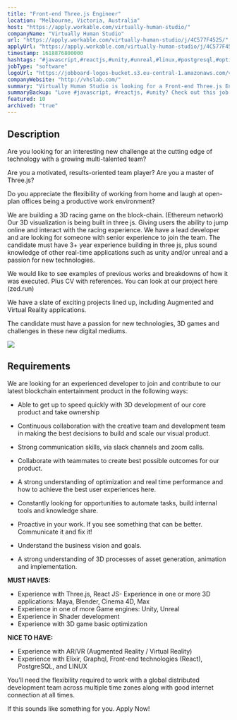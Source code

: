 ```yaml
---
title: "Front-end Three.js Engineer"
location: "Melbourne, Victoria, Australia"
host: "https://apply.workable.com/virtually-human-studio/"
companyName: "Virtually Human Studio"
url: "https://apply.workable.com/virtually-human-studio/j/4C577F4525/"
applyUrl: "https://apply.workable.com/virtually-human-studio/j/4C577F4525/apply/"
timestamp: 1618876800000
hashtags: "#javascript,#reactjs,#unity,#unreal,#linux,#postgresql,#optimization"
jobType: "software"
logoUrl: "https://jobboard-logos-bucket.s3.eu-central-1.amazonaws.com/virtually-human-studio"
companyWebsite: "http://vhslab.com/"
summary: "Virtually Human Studio is looking for a Front-end Three.js Engineer that has 3+ year experience building in three js, plus sound knowledge of other real-time applications such as unity and/or unreal and a passion for new technologies."
summaryBackup: "Love #javascript, #reactjs, #unity? Check out this job post!"
featured: 10
archived: "true"
---
```


## Description

Are you looking for an interesting new challenge at the cutting edge of technology with a growing multi-talented team?

Are you a motivated, results-oriented team player? Are you a master of Three.js?

Do you appreciate the flexibility of working from home and laugh at open-plan offices being a productive work environment?

We are building a 3D racing game on the block-chain. (Ethereum network) Our 3D visualization is being built in three js. Giving users the ability to jump online and interact with the racing experience. We have a lead developer and are looking for someone with senior experience to join the team. The candidate must have 3+ year experience building in three js, plus sound knowledge of other real-time applications such as unity and/or unreal and a passion for new technologies.

We would like to see examples of previous works and breakdowns of how it was executed. Plus CV with references. You can look at our project here (zed.run)

We have a slate of exciting projects lined up, including Augmented and Virtual Reality applications.

The candidate must have a passion for new technologies, 3D games and challenges in these new digital mediums.

![](https://workablehr.s3.amazonaws.com/uploads/photos/467864/84eb0c0ac38af42b363855b271edf461.png)

## Requirements

We are looking for an experienced developer to join and contribute to our latest blockchain entertainment product in the following ways:

*   Able to get up to speed quickly with 3D development of our core product and take ownership
*   Continuous collaboration with the creative team and development team in making the best decisions to build and scale our visual product.
*   Strong communication skills, via slack channels and zoom calls.
*   Collaborate with teammates to create best possible outcomes for our product.

*   A strong understanding of optimization and real time performance and how to achieve the best user experiences here.
*   Constantly looking for opportunities to automate tasks, build internal tools and knowledge share.
*   Proactive in your work. If you see something that can be better. Communicate it and fix it!
*   Understand the business vision and goals.

*   A strong understanding of 3D processes of asset generation, animation and implementation.

**MUST HAVES:**

*   Experience with Three.js, React JS- Experience in one or more 3D applications: Maya, Blender, Cinema 4D, Max
*   Experience in one of more Game engines: Unity, Unreal
*   Experience in Shader development
*   Experience with 3D game basic optimization

**NICE TO HAVE:**

*   Experience with AR/VR (Augmented Reality / Virtual Reality)
*   Experience with Elixir, Graphql, Front-end technologies (React), PostgreSQL, and LINUX

You’ll need the flexibility required to work with a global distributed development team across multiple time zones along with good internet connection at all times.

If this sounds like something for you. Apply Now!

